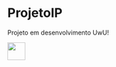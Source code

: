 # ProjetoIP

Projeto em desenvolvimento UwU!

<img src="![image](https://user-images.githubusercontent.com/105332015/192667220-5065808b-d743-466e-9611-6ba33379262f.png)
" width="40" height="40" />

